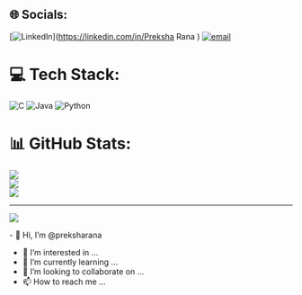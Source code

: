 
## 🌐 Socials:
[![LinkedIn](https://img.shields.io/badge/LinkedIn-%230077B5.svg?logo=linkedin&logoColor=white)](https://linkedin.com/in/Preksha Rana ) [![email](https://img.shields.io/badge/Email-D14836?logo=gmail&logoColor=white)](mailto:preksharana31@gmail.com) 

# 💻 Tech Stack:
![C](https://img.shields.io/badge/c-%2300599C.svg?style=for-the-badge&logo=c&logoColor=white) ![Java](https://img.shields.io/badge/java-%23ED8B00.svg?style=for-the-badge&logo=openjdk&logoColor=white) ![Python](https://img.shields.io/badge/python-3670A0?style=for-the-badge&logo=python&logoColor=ffdd54)
# 📊 GitHub Stats:
![](https://github-readme-stats.vercel.app/api?username=preksharana31@gmail.com&theme=dark&hide_border=false&include_all_commits=false&count_private=false)<br/>
![](https://nirzak-streak-stats.vercel.app/?user=preksharana31@gmail.com&theme=dark&hide_border=false)<br/>
![](https://github-readme-stats.vercel.app/api/top-langs/?username=preksharana31@gmail.com&theme=dark&hide_border=false&include_all_commits=false&count_private=false&layout=compact)

---
[![](https://visitcount.itsvg.in/api?id=preksharana31@gmail.com&icon=0&color=0)](https://visitcount.itsvg.in)

<!-- Proudly created with GPRM ( https://gprm.itsvg.in ) -->- 👋 Hi, I’m @preksharana
- 👀 I’m interested in ...
- 🌱 I’m currently learning ...
- 💞️ I’m looking to collaborate on ...
- 📫 How to reach me ...

<!---
preksharana/preksharana is a ✨ special ✨ repository because its `README.md` (this file) appears on your GitHub profile.
You can click the Preview link to take a look at your changes.
--->
